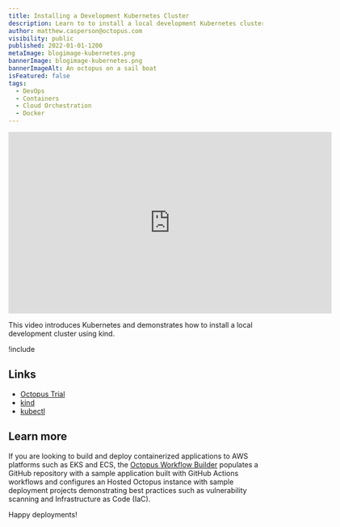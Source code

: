 ```yaml
---
title: Installing a Development Kubernetes Cluster
description: Learn to to install a local development Kubernetes cluster with kind
author: matthew.casperson@octopus.com
visibility: public
published: 2022-01-01-1200
metaImage: blogimage-kubernetes.png
bannerImage: blogimage-kubernetes.png
bannerImageAlt: An octopus on a sail boat
isFeatured: false
tags: 
  - DevOps
  - Containers
  - Cloud Orchestration
  - Docker 
---
```


<p style="text-align:center"><iframe src="https://fast.wistia.net/embed/iframe/toym6obhxl?videoFoam=true" title="section2 Video" allow="autoplay; fullscreen" allowtransparency="true" frameborder="0" scrolling="no" class="wistia_embed" name="wistia_embed" msallowfullscreen width="640px" height="360px"></iframe></p>

This video introduces Kubernetes and demonstrates how to install a local development cluster using kind.

!include <k8s-training-toc>

## Links

* [Octopus Trial](https://octopus.com/start)
* [kind](https://oc.to/LY8fg0)
* [kubectl](https://oc.to/oN6lx6)

## Learn more

If you are looking to build and deploy containerized applications to AWS platforms such as EKS and ECS, the [Octopus Workflow Builder](https://octopusworkflowbuilder.octopus.com/#/) populates a GitHub repository with a sample application built with GitHub Actions workflows and configures an Hosted Octopus instance with sample deployment projects demonstrating best practices such as vulnerability scanning and Infrastructure as Code (IaC). 

Happy deployments! 